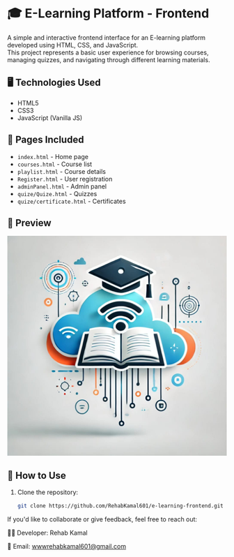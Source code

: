 # 🎓 E-Learning Platform - Frontend

A simple and interactive frontend interface for an E-learning platform developed using HTML, CSS, and JavaScript.  
This project represents a basic user experience for browsing courses, managing quizzes, and navigating through different learning materials.

## 🖥️ Technologies Used

- HTML5
- CSS3
- JavaScript (Vanilla JS)

## 📂 Pages Included

- `index.html` - Home page
- `courses.html` - Course list
- `playlist.html` - Course details
- `Register.html` - User registration
- `adminPanel.html` - Admin panel
- `quize/Quize.html` - Quizzes
- `quize/certificate.html` - Certificates

## 📸 Preview

![Preview](./WhatsApp%20Image%202025-01-28%20at%2010.21.30_977b8c70.jpg)

## 🚀 How to Use

1. Clone the repository:
   ```bash
   git clone https://github.com/RehabKamal601/e-learning-frontend.git


If you'd like to collaborate or give feedback, feel free to reach out:

👩‍💻 Developer: Rehab Kamal

📧 Email: wwwrehabkamal601@gmail.com

